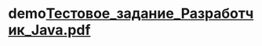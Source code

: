 # demo[Тестовое_задание_Разработчик_Java.pdf](https://github.com/bazJDev/demo/files/9302910/_._._Java.pdf)
